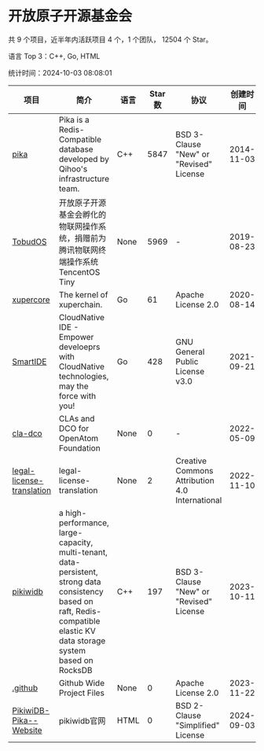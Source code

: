 # 开放原子开源基金会

共 9 个项目，近半年内活跃项目 4 个，1 个团队， 12504 个 Star。

语言 Top 3：C++, Go, HTML

统计时间：2024-10-03 08:08:01

| 项目 | 简介 | 语言 | Star 数 | 协议 | 创建时间 | 最后更新时间 | 最后提交时间 |
| --- | --- | --- | --- | --- | --- | --- | --- |
| [pika](https://github.com/OpenAtomFoundation/pika) | Pika is a Redis-Compatible database developed by Qihoo's infrastructure team. | C++ | 5847 | BSD 3-Clause "New" or "Revised" License | 2014-11-03 | 2024-10-02 | 2024-09-30 |
| [TobudOS](https://github.com/OpenAtomFoundation/TobudOS) | 开放原子开源基金会孵化的物联网操作系统，捐赠前为腾讯物联网终端操作系统TencentOS Tiny | None | 5969 | - | 2019-08-23 | 2024-10-01 | 2024-02-02 |
| [xupercore](https://github.com/OpenAtomFoundation/xupercore) | The kernel of xuperchain. | Go | 61 | Apache License 2.0 | 2020-08-14 | 2024-09-24 | 2024-05-21 |
| [SmartIDE](https://github.com/OpenAtomFoundation/SmartIDE) | CloudNative IDE - Empower develoeprs with CloudNative technologies, may the force with you! | Go | 428 | GNU General Public License v3.0 | 2021-09-21 | 2024-09-24 | 2023-10-23 |
| [cla-dco](https://github.com/OpenAtomFoundation/cla-dco) | CLAs and DCO for OpenAtom Foundation | None | 0 | - | 2022-05-09 | 2022-05-25 | 2023-04-18 |
| [legal-license-translation](https://github.com/OpenAtomFoundation/legal-license-translation) | legal-license-translation | None | 2 | Creative Commons Attribution 4.0 International | 2022-11-10 | 2024-08-30 | 2024-03-01 |
| [pikiwidb](https://github.com/OpenAtomFoundation/pikiwidb) | a high-performance, large-capacity, multi-tenant, data-persistent, strong data consistency based on raft, Redis-compatible elastic KV data storage system based on RocksDB | C++ | 197 | BSD 3-Clause "New" or "Revised" License | 2023-10-11 | 2024-09-25 | 2024-09-28 |
| [.github](https://github.com/OpenAtomFoundation/.github) | Github Wide Project Files | None | 0 | Apache License 2.0 | 2023-11-22 | 2023-11-22 | 2023-11-27 |
| [PikiwiDB-Pika--Website](https://github.com/OpenAtomFoundation/PikiwiDB-Pika--Website) | pikiwidb官网 | HTML | 0 | BSD 2-Clause "Simplified" License | 2024-09-03 | 2024-09-03 | 2024-09-03 |
